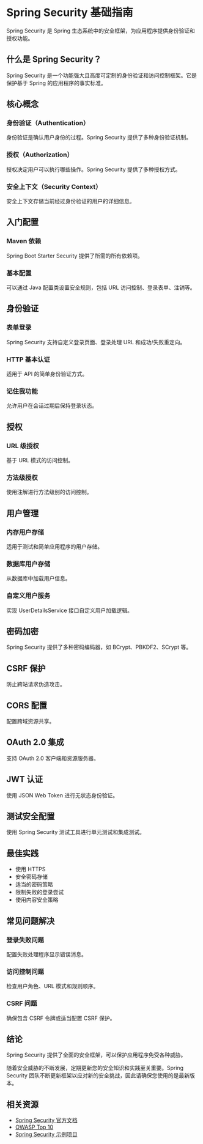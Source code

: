 # Spring Security 基础指南

Spring Security 是 Spring 生态系统中的安全框架，为应用程序提供身份验证和授权功能。

## 什么是 Spring Security？

Spring Security 是一个功能强大且高度可定制的身份验证和访问控制框架。它是保护基于 Spring 的应用程序的事实标准。

## 核心概念

### 身份验证（Authentication）

身份验证是确认用户身份的过程。Spring Security 提供了多种身份验证机制。

### 授权（Authorization）

授权决定用户可以执行哪些操作。Spring Security 提供了多种授权方式。

### 安全上下文（Security Context）

安全上下文存储当前经过身份验证的用户的详细信息。

## 入门配置

### Maven 依赖

Spring Boot Starter Security 提供了所需的所有依赖项。

### 基本配置

可以通过 Java 配置类设置安全规则，包括 URL 访问控制、登录表单、注销等。

## 身份验证

### 表单登录

Spring Security 支持自定义登录页面、登录处理 URL 和成功/失败重定向。

### HTTP 基本认证

适用于 API 的简单身份验证方式。

### 记住我功能

允许用户在会话过期后保持登录状态。

## 授权

### URL 级授权

基于 URL 模式的访问控制。

### 方法级授权

使用注解进行方法级别的访问控制。

## 用户管理

### 内存用户存储

适用于测试和简单应用程序的用户存储。

### 数据库用户存储

从数据库中加载用户信息。

### 自定义用户服务

实现 UserDetailsService 接口自定义用户加载逻辑。

## 密码加密

Spring Security 提供了多种密码编码器，如 BCrypt、PBKDF2、SCrypt 等。

## CSRF 保护

防止跨站请求伪造攻击。

## CORS 配置

配置跨域资源共享。

## OAuth 2.0 集成

支持 OAuth 2.0 客户端和资源服务器。

## JWT 认证

使用 JSON Web Token 进行无状态身份验证。

## 测试安全配置

使用 Spring Security 测试工具进行单元测试和集成测试。

## 最佳实践

- 使用 HTTPS
- 安全密码存储
- 适当的密码策略
- 限制失败的登录尝试
- 使用内容安全策略

## 常见问题解决

### 登录失败问题

配置失败处理程序显示错误消息。

### 访问控制问题

检查用户角色、URL 模式和规则顺序。

### CSRF 问题

确保包含 CSRF 令牌或适当配置 CSRF 保护。

## 结论

Spring Security 提供了全面的安全框架，可以保护应用程序免受各种威胁。

随着安全威胁的不断发展，定期更新您的安全知识和实践至关重要。Spring Security 团队不断更新框架以应对新的安全挑战，因此请确保您使用的是最新版本。

## 相关资源

- [Spring Security 官方文档](https://docs.spring.io/spring-security/reference/index.html)
- [OWASP Top 10](https://owasp.org/www-project-top-ten/)
- [Spring Security 示例项目](https://github.com/spring-projects/spring-security-samples) 